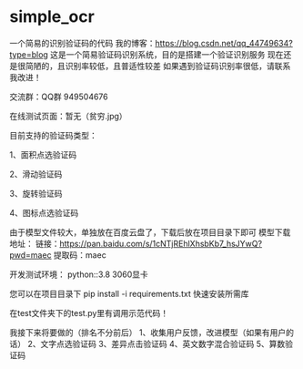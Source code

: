 # simple_ocr
一个简易的识别验证码的代码
我的博客：https://blog.csdn.net/qq_44749634?type=blog
这是一个简易验证码识别系统，目的是搭建一个验证识别服务
现在还是很简陋的，且识别率较低，且普适性较差
如果遇到验证码识别率很低，请联系我改进！

交流群：QQ群 949504676


在线测试页面：暂无（贫穷.jpg）

目前支持的验证码类型：

1、面积点选验证码

2、滑动验证码

3、旋转验证码

4、图标点选验证码



由于模型文件较大，单独放在百度云盘了，下载后放在项目目录下即可
模型下载地址：
链接：https://pan.baidu.com/s/1cNTjREhlXhsbKb7_hsJYwQ?pwd=maec 
提取码：maec


开发测试环境：
  python::3.8
  3060显卡
  
  
 您可以在项目目录下 pip install -i requirements.txt 快速安装所需库
 
 
 在test文件夹下的test.py里有调用示范代码！
 
 
 我接下来将要做的（排名不分前后）
 1、收集用户反馈，改进模型（如果有用户的话）
 2、文字点选验证码
 3、差异点击验证码
 4、英文数字混合验证码
 5、算数验证码
